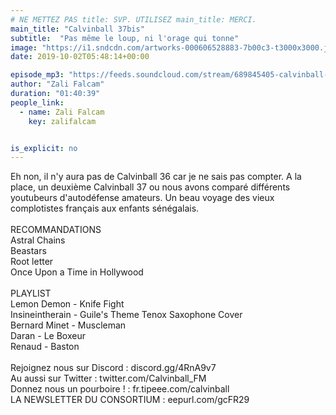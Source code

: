 ```yaml
---
# NE METTEZ PAS title: SVP. UTILISEZ main_title: MERCI.
main_title: "Calvinball 37bis"
subtitle:  "Pas même le loup, ni l'orage qui tonne"
image: "https://i1.sndcdn.com/artworks-000606528883-7b00c3-t3000x3000.jpg"
date: 2019-10-02T05:48:14+00:00

episode_mp3: "https://feeds.soundcloud.com/stream/689845405-calvinball-radio-calvinball-37bis-pas-meme-le-loup-ni-lorage-qui-tonne.mp3"
author: "Zali Falcam"
duration: "01:40:39"
people_link: 
  - name: Zali Falcam
    key: zalifalcam


is_explicit: no
---
```


<PodcastHeader/>

<!-- ECRIRE LA DESCRIPTION DE L'EPISODE SOUS CETTE LIGNE -->
Eh non, il n'y aura pas de Calvinball 36 car je ne sais pas compter. A la place, un deuxième Calvinball 37 ou nous avons comparé différents youtubeurs d'autodéfense amateurs. Un beau voyage des vieux complotistes français aux enfants sénégalais.<br><br>RECOMMANDATIONS<br>Astral Chains<br>Beastars<br>Root letter<br>Once Upon a Time in Hollywood<br><br>PLAYLIST<br>Lemon Demon - Knife Fight<br>Insineintherain - Guile's Theme Tenox Saxophone Cover<br>Bernard Minet - Muscleman<br>Daran - Le Boxeur<br>Renaud - Baston<br><br>Rejoignez nous sur Discord : discord.gg/4RnA9v7<br>Au aussi sur Twitter : twitter.com/Calvinball_FM<br>Donnez nous un pourboire ! : fr.tipeee.com/calvinball<br>LA NEWSLETTER DU CONSORTIUM : eepurl.com/gcFR29

